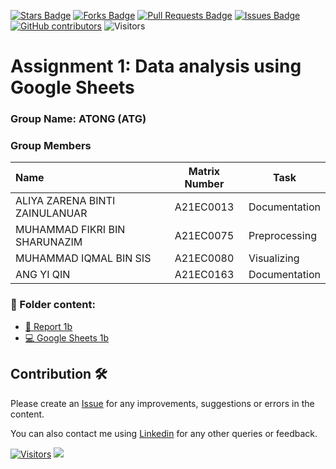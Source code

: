<a href="https://github.com/drshahizan/BDM/stargazers"><img src="https://img.shields.io/github/stars/drshahizan/BDM" alt="Stars Badge"/></a>
<a href="https://github.com/drshahizan/BDM/network/members"><img src="https://img.shields.io/github/forks/drshahizan/BDM" alt="Forks Badge"/></a>
<a href="https://github.com/drshahizan/BDM/pulls"><img src="https://img.shields.io/github/issues-pr/drshahizan/BDM" alt="Pull Requests Badge"/></a>
<a href="https://github.com/drshahizan/BDM"><img src="https://img.shields.io/github/issues/drshahizan/BDM" alt="Issues Badge"/></a>
<a href="https://github.com/drshahizan/BDM/graphs/contributors"><img alt="GitHub contributors" src="https://img.shields.io/github/contributors/drshahizan/BDM?color=2b9348"></a>
![Visitors](https://api.visitorbadge.io/api/visitors?path=https%3A%2F%2Fgithub.com%2Fdrshahizan%2BDM&labelColor=%23d9e3f0&countColor=%23697689&style=flat)

# Assignment 1: Data analysis using Google Sheets

### Group Name: ATONG (ATG)
### Group Members

| Name                                     | Matrix Number | Task |
| :---------------------------------------- | :-------------: | ------------- |
| ALIYA ZARENA BINTI ZAINULANUAR            |A21EC0013        |Documentation  |
| MUHAMMAD FIKRI BIN SHARUNAZIM             |A21EC0075        |Preprocessing  |
| MUHAMMAD IQMAL BIN SIS                    |A21EC0080        |Visualizing    |
| ANG YI QIN                                |A21EC0163        |Documentation   |

### 📂 Folder content:
* [📖 Report 1b](./case_study1b/readme.md)
* [💻 Google Sheets 1b](https://docs.google.com/spreadsheets/d/1AWkSBct8BwRFzLbJKe468gU4MNAJLKaa8Wkp7eCiwAw/edit?usp=sharing)

## Contribution 🛠️
Please create an [Issue](https://github.com/drshahizan/BDM/issues) for any improvements, suggestions or errors in the content.

You can also contact me using [Linkedin](https://www.linkedin.com/in/drshahizan/) for any other queries or feedback.

[![Visitors](https://api.visitorbadge.io/api/visitors?path=https%3A%2F%2Fgithub.com%2Fdrshahizan&labelColor=%23697689&countColor=%23555555&style=plastic)](https://visitorbadge.io/status?path=https%3A%2F%2Fgithub.com%2Fdrshahizan)
![](https://hit.yhype.me/github/profile?user_id=81284918)
